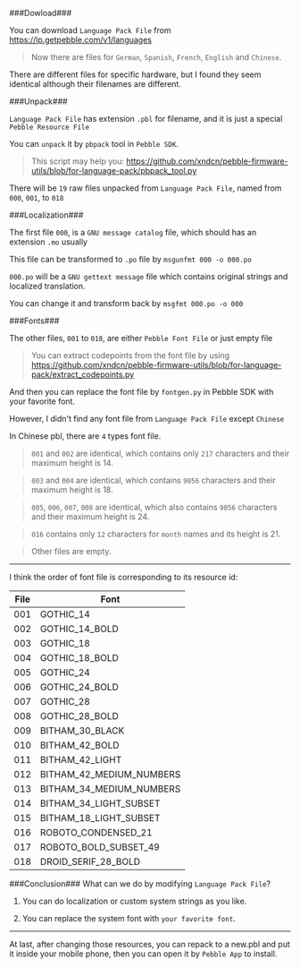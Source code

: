 ###Dowload###

You can download `Language Pack File` from https://lp.getpebble.com/v1/languages

>Now there are files for `German`, `Spanish`, `French`, `English` and `Chinese`.

There are different files for specific hardware, but I found they seem identical although their filenames are different.
  
###Unpack###

`Language Pack File` has extension `.pbl` for filename, and it is just a special `Pebble Resource File`

You can `unpack` it by `pbpack` tool in `Pebble SDK`.

>This script may help you: https://github.com/xndcn/pebble-firmware-utils/blob/for-language-pack/pbpack_tool.py

There will be `19` raw files unpacked from `Language Pack File`, named from `000`, `001`, to `018`
  
###Localization###

The first file `000`, is a `GNU message catalog` file, which should has an extension `.mo` usually

This file can be transformed to `.po` file by `msgunfmt 000 -o 000.po`

`000.po` will be a `GNU gettext message` file which contains original strings and localized translation.

You can change it and transform back by `msgfmt 000.po -o 000`

###Fonts###

The other files, `001` to `018`, are either `Pebble Font File` or just empty file

>You can extract codepoints from the font file by using https://github.com/xndcn/pebble-firmware-utils/blob/for-language-pack/extract_codepoints.py
  
And then you can replace the font file by `fontgen.py` in Pebble SDK with your favorite font.

However, I didn't find any font file from `Language Pack File` except `Chinese`

In Chinese pbl, there are `4` types font file. 
  
  >`001` and `002` are identical, which contains only `217` characters and their maximum height is 14.
  
  >`003` and `004` are identical, which contains `9056` characters and their maximum height is 18.
  
  >`005`, `006`, `007`, `008` are identical, which also contains `9056` characters and their maximum height is 24.
  
  >`016` contains only `12` characters for `month` names and its height is 21.
  
  >Other files are empty.

---

  I think the order of font file is corresponding to its resource id:
  
  File |  Font
-------|---------
  001  |  GOTHIC_14
  002  |  GOTHIC_14_BOLD
  003  |  GOTHIC_18
  004  |  GOTHIC_18_BOLD
  005  |  GOTHIC_24
  006  |  GOTHIC_24_BOLD
  007  |  GOTHIC_28
  008  |  GOTHIC_28_BOLD
  009  |  BITHAM_30_BLACK
  010  |  BITHAM_42_BOLD
  011  |  BITHAM_42_LIGHT
  012  |  BITHAM_42_MEDIUM_NUMBERS
  013  |  BITHAM_34_MEDIUM_NUMBERS
  014  |  BITHAM_34_LIGHT_SUBSET
  015  |  BITHAM_18_LIGHT_SUBSET
  016  |  ROBOTO_CONDENSED_21
  017  |  ROBOTO_BOLD_SUBSET_49
  018  |  DROID_SERIF_28_BOLD

###Conclusion###
What can we do by modifying `Language Pack File`?

1. You can do localization or custom system strings as you like.
  
2. You can replace the system font with `your favorite font`.

---

At last, after changing those resources, you can repack to a new.pbl and put it inside your mobile phone, then you can open it by `Pebble App` to install.
